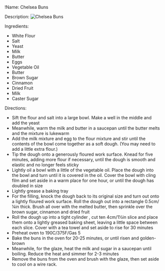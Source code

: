 !Name: Chelsea Buns

Description:
![Chelsea Buns](https://www.themealdb.com/images/media/meals/vqpwrv1511723001.jpg "Chelsea Buns")

Ingredients:
- White Flour
- Salt
- Yeast
- Milk
- Butter
- Eggs
- Vegetable Oil
- Butter
- Brown Sugar
- Cinnamon
- Dried Fruit
- Milk
- Caster Sugar

Directions:
- Sift the flour and salt into a large bowl. Make a well in the middle and add the yeast
- Meanwhile, warm the milk and butter in a saucepan until the butter melts and the mixture is lukewarm
- Add the milk mixture and egg to the flour mixture and stir until the contents of the bowl come together as a soft dough. (You may need to add a little extra flour.)
- Tip the dough onto a generously floured work surface. Knead for five minutes, adding more flour if necessary, until the dough is smooth and elastic and no longer feels sticky
- Lightly oil a bowl with a little of the vegetable oil. Place the dough into the bowl and turn until it is covered in the oil. Cover the bowl with cling film and set aside in a warm place for one hour, or until the dough has doubled in size
- Lightly grease a baking tray
- For the filling, knock the dough back to its original size and turn out onto a lightly floured work surface. Roll the dough out into a rectangle 0.5cm/¼in thick. Brush all over with the melted butter, then sprinkle over the brown sugar, cinnamon and dried fruit
- Roll the dough up into a tight cylinder , cut ten 4cm/1½in slice and place them onto a lightly greased baking sheet, leaving a little space between each slice. Cover with a tea towel and set aside to rise for 30 minutes
- Preheat oven to 190C/375F/Gas 5
- Bake the buns in the oven for 20-25 minutes, or until risen and golden-brown
- Meanwhile, for the glaze, heat the milk and sugar in a saucepan until boiling. Reduce the heat and simmer for 2-3 minutes
- Remove the buns from the oven and brush with the glaze, then set aside to cool on a wire rack.
